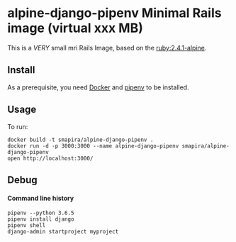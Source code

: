 # alpine-django-pipenv Minimal Rails image (virtual xxx MB)

This is a *VERY* small mri Rails Image, based on the [ruby:2.4.1-alpine](https://hub.docker.com/_/ruby/).

## Install

As a prerequisite, you need [Docker](https://docker.com) and [pipenv](https://github.com/pypa/pipenv) to be installed.

## Usage
To run:

	docker build -t smapira/alpine-django-pipenv .
	docker run -d -p 3000:3000 --name alpine-django-pipenv smapira/alpine-django-pipenv
	open http://localhost:3000/

## Debug
#### Command line history

	pipenv --python 3.6.5
	pipenv install django
	pipenv shell
	django-admin startproject myproject
